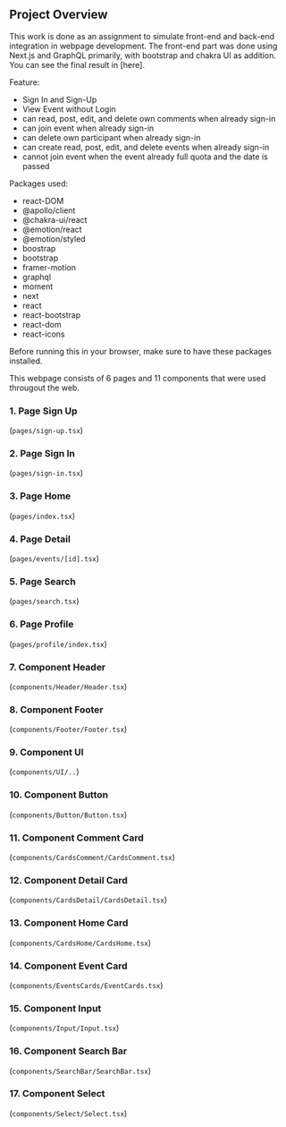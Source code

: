## Project Overview

This work is done as an assignment to simulate front-end and back-end integration in webpage development. The front-end part was done using Next.js and GraphQL primarily, with bootstrap and chakra UI as addition. You can see the final result in [here].

Feature:
- Sign In and Sign-Up
- View Event without Login
- can read, post, edit, and delete own comments when already sign-in
- can join event when already sign-in
- can delete own participant when already sign-in
- can create read, post, edit, and delete events when already sign-in
- cannot join event when the event already full quota and the date is passed 

Packages used: 
- react-DOM
- @apollo/client
- @chakra-ui/react
- @emotion/react
- @emotion/styled
- boostrap
- bootstrap
- framer-motion
- graphql
- moment
- next
- react
- react-bootstrap
- react-dom
- react-icons

Before running this in your browser, make sure to have these packages installed.

This webpage consists of 6 pages and 11 components that were used througout the web.
### 1. Page Sign Up 
(`pages/sign-up.tsx`)

### 2. Page Sign In 
(`pages/sign-in.tsx`)

### 3. Page Home 
(`pages/index.tsx`)

### 4. Page Detail 
(`pages/events/[id].tsx`)

### 5. Page Search 
(`pages/search.tsx`)

### 6. Page Profile 
(`pages/profile/index.tsx`)

### 7. Component Header 
(`components/Header/Header.tsx`)

### 8. Component Footer 
(`components/Footer/Footer.tsx`)

### 9. Component UI 
(`components/UI/..`)

### 10. Component Button 
(`components/Button/Button.tsx`)

### 11. Component Comment Card 
(`components/CardsComment/CardsComment.tsx`)

### 12. Component Detail Card 
(`components/CardsDetail/CardsDetail.tsx`)

### 13. Component Home Card 
(`components/CardsHome/CardsHome.tsx`)

### 14. Component Event Card 
(`components/EventsCards/EventCards.tsx`)

### 15. Component Input
(`components/Input/Input.tsx`)

### 16. Component Search Bar 
(`components/SearchBar/SearchBar.tsx`)

### 17. Component Select 
(`components/Select/Select.tsx`)
